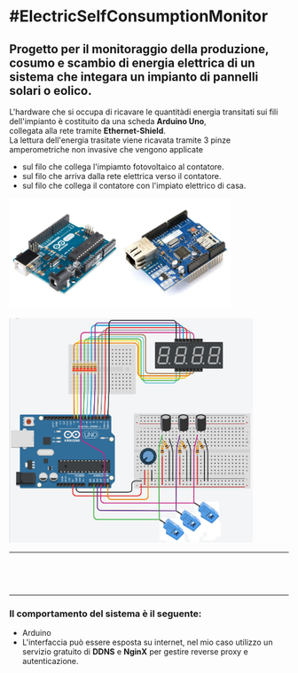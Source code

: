 <h1>#ElectricSelfConsumptionMonitor</h1>
<h2>Progetto per il monitoraggio della produzione, cosumo e scambio di energia elettrica di un sistema che integara un impianto di pannelli solari o eolico.</h2>
<p>L'hardware che si occupa di ricavare le quantit&agrave;di energia transitati sui fili dell'impianto &egrave; costituito da una scheda <strong>Arduino Uno</strong>,<br /> collegata alla rete tramite <strong>Ethernet-Shield</strong>.<br />La lettura dell'energia trasitate viene ricavata tramite 3 pinze amperometriche non invasive che vengono applicate</p>
<ul>
<li>sul filo che collega l'impiamto fotovoltaico al contatore.</li>
<li>sul filo che arriva dalla rete elettrica verso il contatore.</li>
<li>sul filo che collega il contatore con l'impiato elettrico di casa.</li>
</ul>
<p><img src="https://raw.githubusercontent.com/Umochi/AutomaticHenHouse/master/images/arduino_uno_main_board.jpg" alt="" width="200" height="200" /><img src="https://raw.githubusercontent.com/Umochi/AutomaticHenHouse/master/images/ethernet-shield.jpg" alt="Ethernet-Shield" width="200" />&nbsp;</p>
<p><img src="https://raw.githubusercontent.com/Umochi/ElectricSelfConsumptionMonitor/master/images/schemaEnergia.jpg" width="439" height="405" /></p>
<hr />
<p>&nbsp;</p>
<p>&nbsp;</p>
<hr />
<h3>Il comportamento del sistema &egrave; il seguente:</h3>
<ul>
<li>Arduino</li>
<li>L'interfaccia pu&ograve; essere esposta su internet, nel mio caso utilizzo un servizio gratuito di <strong>DDNS</strong> e <strong>NginX</strong> per gestire reverse proxy e autenticazione.</li>
</ul>
